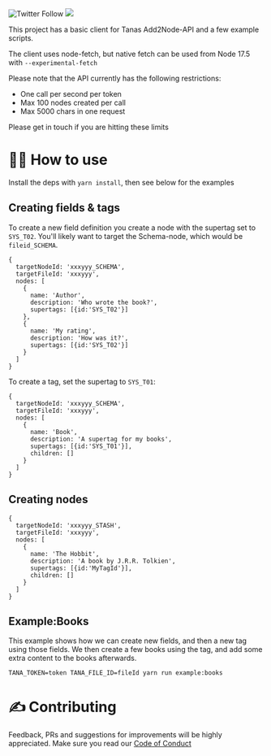 <img alt="Twitter Follow" src="https://img.shields.io/twitter/follow/tana_inc?style=for-the-badge">

<img src='https://img.shields.io/github/license/tanainc/add2node-api-sample?style=for-the-badge'>

This project has a basic client for Tanas Add2Node-API and a few example scripts.

The client uses node-fetch, but native fetch can be used from Node 17.5 with `--experimental-fetch`

Please note that the API currently has the following restrictions:

- One call per second per token
- Max 100 nodes created per call
- Max 5000 chars in one request

Please get in touch if you are hitting these limits

# 👨‍💻 How to use

Install the deps with `yarn install`, then see below for the examples

## Creating fields & tags

To create a new field definition you create a node with the supertag set to `SYS_T02`. You'll likely want to target the Schema-node, which would be `fileid_SCHEMA`.

```
{
  targetNodeId: 'xxxyyy_SCHEMA',
  targetFileId: 'xxxyyy',
  nodes: [
    {
      name: 'Author',
      description: 'Who wrote the book?',
      supertags: [{id:'SYS_T02'}]
    },
    {
      name: 'My rating',
      description: 'How was it?',
      supertags: [{id:'SYS_T02'}]
    }
  ]
}
```

To create a tag, set the supertag to `SYS_T01`:

```
{
  targetNodeId: 'xxxyyy_SCHEMA',
  targetFileId: 'xxxyyy',
  nodes: [
    {
      name: 'Book',
      description: 'A supertag for my books',
      supertags: [{id:'SYS_T01'}],
      children: []
    }
  ]
}
```

## Creating nodes

```
{
  targetNodeId: 'xxxyyy_STASH',
  targetFileId: 'xxxyyy',
  nodes: [
    {
      name: 'The Hobbit',
      description: 'A book by J.R.R. Tolkien',
      supertags: [{id:'MyTagId'}],
      children: []
    }
  ]
}
```

## Example:Books

This example shows how we can create new fields, and then a new tag using those fields. We then create a few books using the tag, and add some extra content to the books afterwards.

`TANA_TOKEN=token TANA_FILE_ID=fileId yarn run example:books`

# ✍️ Contributing

Feedback, PRs and suggestions for improvements will be highly appreciated. Make sure you read our [Code of Conduct](CODE_OF_CONDUCT.md)
